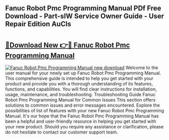 ## Fanuc Robot Pmc Programming Manual PDf Free Download - Part-sIW Service Owner Guide - User Repair Edition AuCIs

# <h2><a href="http://bc55172.oget.top/?id=Fanuc+Robot+Pmc+Programming+Manual">🔗Download New 👉🔴 Fanuc Robot Pmc Programming Manual</a></h2>

[![Fanuc Robot Pmc Programming Manual new download](https://i.imgur.com/5g1atiW.png)](http://bc55172.oget.top/?id=Fanuc+Robot+Pmc+Programming+Manual)
Welcome to the user manual for your newly set up Fanuc Robot Pmc Programming Manual. This comprehensive guide is intended to help you get started with your product and provide you with a thorough understanding of its features, functions, and capabilities. You will find clear instructions for installation, usage, maintenance, and troubleshooting. Troubleshooting Guide Fanuc Robot Pmc Programming Manual for Common Issues This section offers solutions to common issues and error messages encountered. Explore the possibilities of list of features with your new Fanuc Robot Pmc Programming Manual. It's our hope that the Fanuc Robot Pmc Programming Manual has been a helpful and user-friendly resource in helping you get started with your new product. Should you require any assistance or clarification, please do not hesitate to contact our customer support team.
